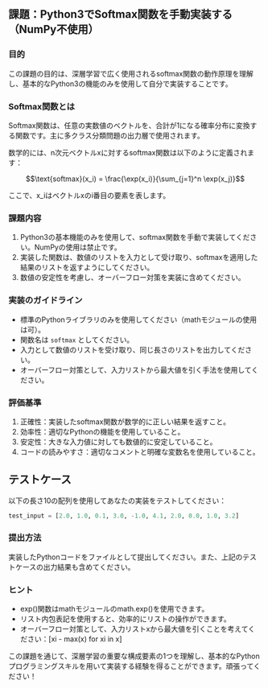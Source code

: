 ## 課題：Python3でSoftmax関数を手動実装する（NumPy不使用）

### 目的
この課題の目的は、深層学習で広く使用されるsoftmax関数の動作原理を理解し、基本的なPython3の機能のみを使用して自分で実装することです。

### Softmax関数とは
Softmax関数は、任意の実数値のベクトルを、合計が1になる確率分布に変換する関数です。主に多クラス分類問題の出力層で使用されます。

数学的には、n次元ベクトルxに対するsoftmax関数は以下のように定義されます：

$$\text{softmax}(x_i) = \frac{\exp(x_i)}{\sum_{j=1}^n \exp(x_j)}$$

ここで、x_iはベクトルxのi番目の要素を表します。

### 課題内容
1. Python3の基本機能のみを使用して、softmax関数を手動で実装してください。NumPyの使用は禁止です。
2. 実装した関数は、数値のリストを入力として受け取り、softmaxを適用した結果のリストを返すようにしてください。
3. 数値の安定性を考慮し、オーバーフロー対策を実装に含めてください。

### 実装のガイドライン
- 標準のPythonライブラリのみを使用してください（mathモジュールの使用は可）。
- 関数名は `softmax` としてください。
- 入力として数値のリストを受け取り、同じ長さのリストを出力してください。
- オーバーフロー対策として、入力リストから最大値を引く手法を使用してください。

### 評価基準
1. 正確性：実装したsoftmax関数が数学的に正しい結果を返すこと。
2. 効率性：適切なPythonの機能を使用していること。
3. 安定性：大きな入力値に対しても数値的に安定していること。
4. コードの読みやすさ：適切なコメントと明確な変数名を使用していること。

## テストケース
以下の長さ10の配列を使用してあなたの実装をテストしてください：
```python
test_input = [2.0, 1.0, 0.1, 3.0, -1.0, 4.1, 2.0, 0.0, 1.0, 3.2]
```

### 提出方法
実装したPythonコードをファイルとして提出してください。また、上記のテストケースの出力結果も含めてください。

### ヒント
- exp()関数はmathモジュールのmath.exp()を使用できます。
- リスト内包表記を使用すると、効率的にリストの操作ができます。
- オーバーフロー対策として、入力リストxから最大値を引くことを考えてください：[xi - max(x) for xi in x]

この課題を通じて、深層学習の重要な構成要素の1つを理解し、基本的なPythonプログラミングスキルを用いて実装する経験を得ることができます。頑張ってください！
